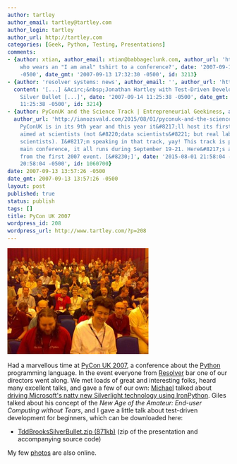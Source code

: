```yaml
---
author: tartley
author_email: tartley@tartley.com
author_login: tartley
author_url: http://tartley.com
categories: [Geek, Python, Testing, Presentations]
comments:
- {author: xtian, author_email: xtian@babbageclunk.com, author_url: 'http://', content: 'Whoa,
    who wears an "I am anal" tshirt to a conference?', date: '2007-09-13 17:32:30
    -0500', date_gmt: '2007-09-13 17:32:30 -0500', id: 3213}
- {author: 'resolver systems: news', author_email: '', author_url: 'http://www.resolversystems.com/news/?p=13',
  content: '[...] &Acirc;&nbsp;Jonathan Hartley with Test-Driven Development: Brooks&#8217;
    Silver Bullet [...]', date: '2007-09-14 11:25:38 -0500', date_gmt: '2007-09-14
    11:25:38 -0500', id: 3214}
- {author: PyConUK and the Science Track | Entrepreneurial Geekiness, author_email: '',
  author_url: 'http://ianozsvald.com/2015/08/01/pyconuk-and-the-science-track/', content: '[&#8230;]
    PyConUK is in its 9th year and this year it&#8217;ll host its first Science Track
    aimed at scientists (not &#8220;data scientists&#8221; but real lab-coat-wearing
    scientists). I&#8217;m speaking in that track, yay! This track is part of the
    main conference, it all runs during September 19-21. Here&#8217;s a tiny reminder
    from the first 2007 event. [&#8230;]', date: '2015-08-01 21:58:04 -0500', date_gmt: '2015-08-01
    20:58:04 -0500', id: 1060700}
date: 2007-09-13 13:57:26 -0500
date_gmt: 2007-09-13 13:57:26 -0500
layout: post
published: true
status: publish
tags: []
title: PyCon UK 2007
wordpress_id: 208
wordpress_url: http://www.tartley.com/?p=208
---
```


![PyCon UK 2007 view from the front](/assets/2007/09/pycon.jpg)

Had a marvellous time at [PyCon UK
2007](http://pyconuk.org/index.html), a conference about the
[Python](http://python.org) programming language. In the event everyone
from [Resolver](http://resolversystems.com) bar one of our directors
went along. We met loads of great and interesting folks, heard many
excellent talks, and gave a few of our own:
[Michael](http://www.voidspace.org.uk/python/weblog/index.shtml) talked
about [driving Microsoft's natty new Silverlight technology using
IronPython](http://www.voidspace.org.uk/ironpython/webide/webide.html).
Giles talked about his concept of the *New Age of the Amateur:
End-user Computing without Tears*, and I gave a little talk about
test-driven development for beginners, which can be downloaded here:

-   [TddBrooksSilverBullet.zip
    (871kb)](/assets/2007/11/tddbrookssilverbullet.zip "TddBrooksSilverBullet.zip (871kb)")
    (zip of the presentation and accompanying source code)

My few [photos](https://photos.google.com/album/AF1QipMCq2rBgyBpQLK596zqHJVTAdQu0yUe9ngrXWEb) are also online.
